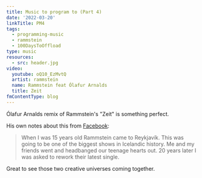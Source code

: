 ```yaml
---
title: Music to program to (Part 4)
date: '2022-03-20'
linkTitle: PM4
tags:
  - programming-music
  - rammstein
  - 100DaysToOffload
type: music
resources:
  - src: header.jpg
video:
  youtube: oQ10_EzMvtQ
  artist: rammstein
  name: Rammstein feat Ólafur Arnalds
  title: Zeit
fmContentType: blog
---
```


Ólafur Arnalds remix of Rammstein's "Zeit" is something perfect.

His own notes about this from [Facebook](https://www.facebook.com/olafurarnalds/posts/506424670842393):

> When I was 15 years old Rammstein came to Reykjavík. This was going to be one of the biggest shows in Icelandic history. Me and my friends went and headbanged our teenage hearts out. 20 years later I was asked to rework their latest single.

Great to see those two creative universes coming together.
